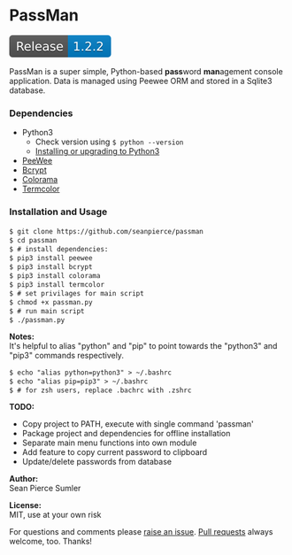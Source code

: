 # PassMan
<img src="img/Release-1.2.2-blue.svg">

PassMan is a super simple, Python-based **pass**word **man**agement console application. Data is managed using Peewee ORM and stored in a Sqlite3 database.

### Dependencies
* Python3
  * Check version using `$ python --version`
  * <a href="https://www.python.org/downloads/release/python-365/">Installing or upgrading to Python3</a>
* <a href="http://docs.peewee-orm.com/en/latest/">PeeWee</a>
* <a href="https://pypi.org/project/bcrypt/">Bcrypt</a>
* <a href="https://pypi.org/project/colorama/">Colorama</a>
* <a href="https://pypi.org/project/termcolor/">Termcolor</a>

### Installation and Usage
```shell
$ git clone https://github.com/seanpierce/passman
$ cd passman
$ # install dependencies:
$ pip3 install peewee
$ pip3 install bcrypt
$ pip3 install colorama
$ pip3 install termcolor
$ # set privilages for main script
$ chmod +x passman.py
$ # run main script
$ ./passman.py
```

**Notes:**  
It's helpful to alias "python" and "pip" to point towards the "python3" and "pip3" commands respectively.
```shell
$ echo "alias python=python3" > ~/.bashrc
$ echo "alias pip=pip3" > ~/.bashrc
$ # for zsh users, replace .bachrc with .zshrc
```

**TODO:**
* Copy project to PATH, execute with single command 'passman'
* Package project and dependencies for offline installation
* Separate main menu functions into own module
* Add feature to copy current password to clipboard
* Update/delete passwords from database

**Author:**  
Sean Pierce Sumler

**License:**  
MIT, use at your own risk

For questions and comments please <a href="https://github.com/seanpierce/passman/issues/new">raise an issue</a>. <a href="https://github.com/seanpierce/passman/compare">Pull requests</a> always welcome, too. Thanks!
